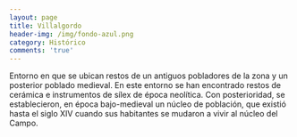 ```yaml
---
layout: page
title: Villalgordo
header-img: /img/fondo-azul.png
category: Histórico
comments: 'true'
---
```



Entorno en que se ubican restos de un antiguos pobladores de la zona y un posterior poblado medieval. En este entorno se han encontrado restos de cerámica e instrumentos de sílex de época neolítica. Con posterioridad, se establecieron, en época bajo-medieval un núcleo de población, que existió hasta el siglo XIV cuando sus habitantes se mudaron a vivir al núcleo del Campo.
